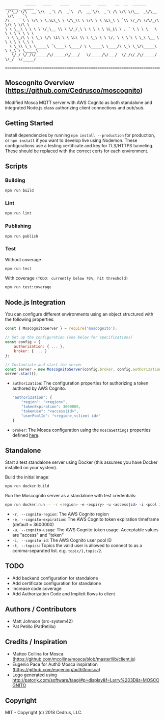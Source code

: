 ```text
         _____   ____    ____     _____   ____    __  __  ______  ______  _____      
 /'\_/`\/\  __`\/\  _`\ /\  _`\  /\  __`\/\  _`\ /\ \/\ \/\__  _\/\__  _\/\  __`\    
/\      \ \ \/\ \ \,\L\_\ \ \/\_\\ \ \/\ \ \ \L\_\ \ `\\ \/_/\ \/\/_/\ \/\ \ \/\ \   
\ \ \__\ \ \ \ \ \/_\__ \\ \ \/_/_\ \ \ \ \ \ \L_L\ \ , ` \ \ \ \   \ \ \ \ \ \ \ \  
 \ \ \_/\ \ \ \_\ \/\ \L\ \ \ \L\ \\ \ \_\ \ \ \/, \ \ \`\ \ \_\ \__ \ \ \ \ \ \_\ \ 
  \ \_\\ \_\ \_____\ `\____\ \____/ \ \_____\ \____/\ \_\ \_\/\_____\ \ \_\ \ \_____\
   \/_/ \/_/\/_____/\/_____/\/___/   \/_____/\/___/  \/_/\/_/\/_____/  \/_/  \/_____/
                                                                                     
=====================================================================================  

```

## Moscognito Overview (https://github.com/Cedrusco/moscognito)

Modified Mosca MQTT server with AWS Cognito as both standalone and integrated Node.js class authorizing client connections and pub/sub.

## Getting Started

Install dependencies by running `npm install --production` for production, or `npm install` if you want to develop live using Nodemon. These configurations use a testing certificate and key for TLS/HTTPS tunneling. These should be replaced with the correct certs for each environment.

## Scripts

### Building

```bash
npm run build
```

### Lint

```bash
npm run lint
```

### Publishing

```bash
npm run publish
```

### Test

Without coverage

```bash
npm run test
```

With coverage `(TODO: currently below 70%, hit threshold)`

```bash
npm run test:coverage
```

## Node.js Integration

You can configure different environments using an object structured with the following properties:

```javascript
const { MoscognitoServer } = require('moscognito');

// Set up the configuration (see below for specifications)
const config = {
    authorization: { ... },
    broker: { ... }
};

// Instantiate and start the server
const server = new MoscognitoServer(config.broker, config.authorization);
server.start();
```

* `authorization`: The configuration properties for authorizing a token authored by AWS Cognito.

    ```javascript
    "authorization": {
        "region": "<region>",
        "tokenExpiration": 3600000,
        "tokenUse": "<access|id>",
        "userPoolId": "<region>_<client id>"
    }
    ```

* `broker`: The Mosca configuration using the `moscaSettings` properties defined [here](https://github.com/mcollina/mosca/wiki/Mosca-basic-usage).

## Standalone

Start a test standalone server using Docker (this assumes you have Docker installed on your system).

Build the initial image:

```bash
npm run docker:build
```

Run the Moscognito server as a standalone with test credentials:

```bash
npm run docker:run -- -r <region> -e <expiry> -u <access|id> -i <pool id> -t <topics>
```

* `-r, --cognito-region`:  The AWS Cognito region
* `-e, --cognito-expiration`:  The AWS Cognito token expiration timeframe (default = 3600000)
* `-u, --cognito-usage`:  The AWS Cognito token usage.  Acceptable values are "access" and "token"
* `-i, --cognito-id`:  The AWS Cognito user pool ID
* `-t, --topics`:  Topics the valid user is allowed to connect to as a comma-separated list. e.g. `topic/1,topic/2`.

## TODO

* Add backend configuration for standalone
* Add certificate configuration for standalone
* Increase code coverage
* Add Authorization Code and Implicit flows to client

## Authors / Contributors

* Matt Johnson (src-system42)
* Pat Petillo (PatPetillo)

## Credits / Inspiration

* Matteo Collina for Mosca (https://github.com/mcollina/mosca/blob/master/lib/client.js)
* Eugenio Pace for Auth0 Mosca inspiration (https://github.com/eugeniop/auth0mosca)
* Logo generated using http://patorjk.com/software/taag/#p=display&f=Larry%203D&t=MOSCOGNITO

## Copyright

MIT - Copyright (c) 2018 Cedrus, LLC.